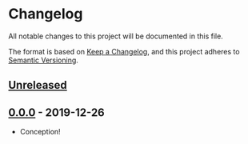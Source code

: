# Changelog

All notable changes to this project will be documented in this file.

The format is based on [Keep a Changelog](https://keepachangelog.com/en/1.0.0/),
and this project adheres to [Semantic Versioning](https://semver.org/spec/v2.0.0.html).

## [Unreleased]

## [0.0.0] - 2019-12-26

- Conception!

[Unreleased]: https://github.com/iancleary/pypackage/compare/v0.0.0...HEAD
[0.0.0]: https://github.com/iancleary/pypackage/releases/tag/v0.0.0
